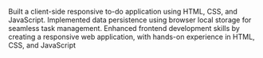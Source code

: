 Built a client-side responsive to-do application using HTML, CSS, and JavaScript.
Implemented data persistence using browser local storage for seamless task management.
Enhanced frontend development skills by creating a responsive web application, with hands-on experience in HTML,
CSS, and JavaScript
